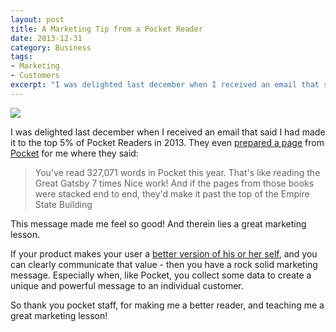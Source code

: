 ```yaml
---
layout: post
title: A Marketing Tip from a Pocket Reader
date: 2013-12-31
category: Business
tags:
- Marketing
- Customers
excerpt: "I was delighted last december when I received an email that said I had made it to the top 5% of Pocket Readers in 2013. They even prepared a page from Pocket for me where they said: You've read 327,071 words in Pocket this year"
---
```


![](http://postachio-images.s3-website-us-east-1.amazonaws.com/c3a87e1ec30f46cace70bc282b4ce046.png)

I was delighted last december when I received an email that said I had made it to the top 5% of Pocket Readers in 2013. They even [prepared a page](http://getpocket.com/stats/vTtV6fM?utm_source=bronto&utm_medium=email&utm_term=All+Dynamic+Links&utm_content=%25%25first_name%25%25,+you+made+the+Top+%25%25top_percentile%25%25%25+of+readers+on+Pocket+this+year!&utm_campaign=EOY+User+Stats+(With+Name)) from [Pocket](http://twitter.com/pocket) for me where they said:

>You've read 327,071 words in Pocket this year. That's like reading the Great Gatsby 7 times
Nice work!
And if the pages from those books were stacked end to end, they'd make it past the top of the Empire State Building

This message made me feel so good! And therein lies a great marketing lesson.

If your product makes your user a [better version of his or her self](https://blog.bufferapp.com/people-dont-buy-products-they-buy-better-versions-of-themselves), and you can clearly communicate that value - then you have a rock solid marketing message. Especially when, like Pocket, you collect some data to create a unique and powerful message to an individual customer.

So thank you pocket staff, for making me a better reader, and teaching me a great marketing lesson!
